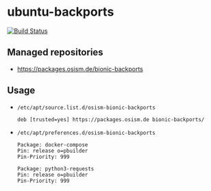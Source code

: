 # ubuntu-backports

[![Build Status](https://travis-ci.org/osism/ubuntu-backports.svg?branch=master)](https://travis-ci.org/osism/ubuntu-backports)

## Managed repositories

* https://packages.osism.de/bionic-backports

## Usage

* ``/etc/apt/source.list.d/osism-bionic-backports``

  ```
  deb [trusted=yes] https://packages.osism.de bionic-backports/
  ```

* ``/etc/apt/preferences.d/osism-bionic-backports``

  ```
  Package: docker-compose
  Pin: release o=pbuilder
  Pin-Priority: 999

  Package: python3-requests
  Pin: release o=pbuilder
  Pin-Priority: 999
  ```
